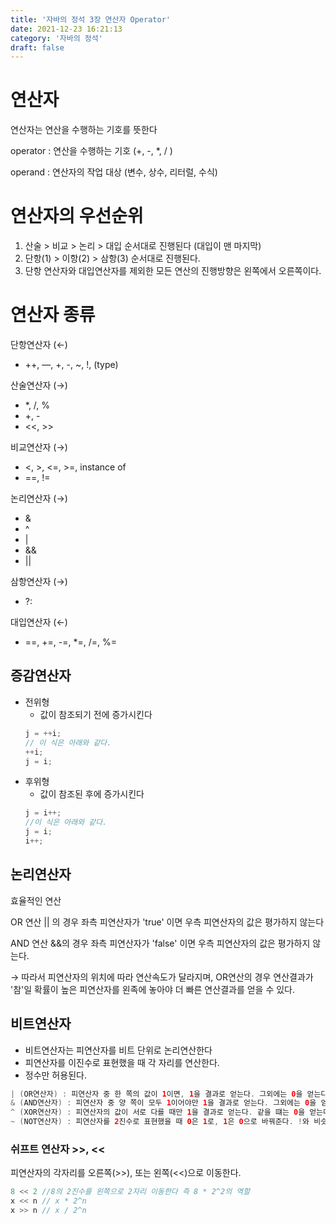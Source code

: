 ```yaml
---
title: '자바의 정석 3장 연산자 Operator'
date: 2021-12-23 16:21:13
category: '자바의 정석'
draft: false
---
```


# 연산자

연산자는 연산을 수행하는 기호를 뜻한다

operator : 연산을 수행하는 기호 (+, -, \*, / )

operand : 연산자의 작업 대상 (변수, 상수, 리터럴, 수식)

# 연산자의 우선순위

1. 산술 > 비교 > 논리 > 대입 순서대로 진행된다 (대입이 맨 마지막)
2. 단항(1) > 이항(2) > 삼항(3) 순서대로 진행된다.
3. 단항 연산자와 대입연산자를 제외한 모든 연산의 진행방향은 왼쪽에서 오른쪽이다.

# 연산자 종류

단항연산자 (←)

- ++, —, +, -, ~, !, (type)

산술연산자 (→)

- \*, /, %
- +, -
- <<, >>

비교연산자 (→)

- <, >, <=, >=, instance of
- ==, !=

논리연산자 (→)

- &
- ^
- |
- &&
- ||

삼항연산자 (→)

- ?:

대입연산자 (←)

- ==, +=, -=, \*=, /=, %=

## 증감연산자

- 전위형
  - 값이 참조되기 전에 증가시킨다
  ```java
  j = ++i;
  // 이 식은 아래와 같다.
  ++i;
  j = i;
  ```
- 후위형
  - 값이 참조된 후에 증가시킨다
  ```java
  j = i++;
  //이 식은 아래와 같다.
  j = i;
  i++;
  ```

## 논리연산자

효율적인 연산

OR 연산 || 의 경우 좌측 피연산자가 'true' 이면 우측 피연산자의 값은 평가하지 않는다

AND 연산 &&의 경우 좌측 피연산자가 'false' 이면 우측 피연산자의 값은 평가하지 않는다.

→ 따라서 피연산자의 위치에 따라 연산속도가 달라지며, OR연산의 경우 연산결과가 '참'일 확률이 높은 피연산자를 왼족에 놓아야 더 빠른 연산결과를 얻을 수 있다.

## 비트연산자

- 비트연산자는 피연산자를 비트 단위로 논리연산한다
- 피연산자를 이진수로 표현했을 때 각 자리를 연산한다.
- 정수만 허용된다.

```java
| (OR연산자) : 피연산자 중 한 쪽의 값이 1이면, 1을 결과로 얻는다. 그외에는 0을 얻는다.
& (AND연산자) : 피연산자 중 양 쪽이 모두 1이어야만 1을 결과로 얻는다. 그외에는 0을 얻는다.
^ (XOR연산자) : 피연산자의 값이 서로 다를 때만 1을 결과로 얻는다. 같을 떄는 0을 얻는다.
~ (NOT연산자) : 피연산자를 2진수로 표현했을 때 0은 1로, 1은 0으로 바꿔준다. !와 비슷하다.
```

### 쉬프트 연산자 >>, <<

피연산자의 각자리를 오른쪽(>>), 또는 왼쪽(<<)으로 이동한다.

```java
8 << 2 //8의 2진수를 왼쪽으로 2자리 이동한다 즉 8 * 2^2의 역할
x << n // x * 2^n
x >> n // x / 2^n
```
